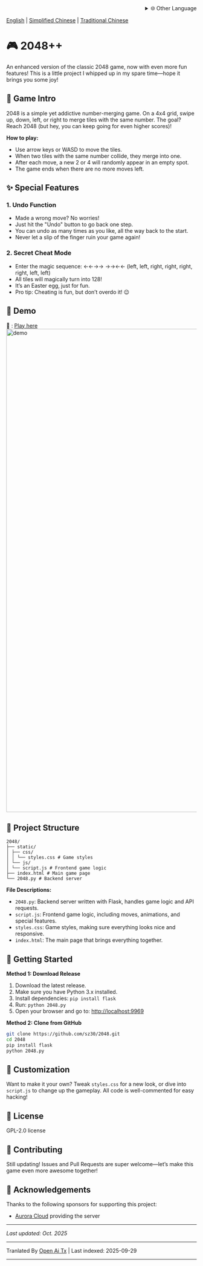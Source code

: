 <div align="right">
  <details>
    <summary >🌐 Other Language</summary>
    <div>
      <div align="center">
        <a href="https://openaitx.github.io/view.html?user=sz30&project=2048-magic&lang=ja">Japanese</a>
        | <a href="https://openaitx.github.io/view.html?user=sz30&project=2048-magic&lang=ko">Korean</a>
        | <a href="https://openaitx.github.io/view.html?user=sz30&project=2048-magic&lang=hi">Hindi</a>
        | <a href="https://openaitx.github.io/view.html?user=sz30&project=2048-magic&lang=th">Thai</a>
        | <a href="https://openaitx.github.io/view.html?user=sz30&project=2048-magic&lang=fr">French</a>
        | <a href="https://openaitx.github.io/view.html?user=sz30&project=2048-magic&lang=de">German</a>
        | <a href="https://openaitx.github.io/view.html?user=sz30&project=2048-magic&lang=es">Spanish</a>
        | <a href="https://openaitx.github.io/view.html?user=sz30&project=2048-magic&lang=it">Italian</a>
        | <a href="https://openaitx.github.io/view.html?user=sz30&project=2048-magic&lang=ru">Russian</a>
        | <a href="https://openaitx.github.io/view.html?user=sz30&project=2048-magic&lang=pt">Portuguese</a>
        | <a href="https://openaitx.github.io/view.html?user=sz30&project=2048-magic&lang=nl">Dutch</a>
        | <a href="https://openaitx.github.io/view.html?user=sz30&project=2048-magic&lang=pl">Polish</a>
        | <a href="https://openaitx.github.io/view.html?user=sz30&project=2048-magic&lang=ar">Arabic</a>
        | <a href="https://openaitx.github.io/view.html?user=sz30&project=2048-magic&lang=fa">Persian</a>
        | <a href="https://openaitx.github.io/view.html?user=sz30&project=2048-magic&lang=tr">Turkish</a>
        | <a href="https://openaitx.github.io/view.html?user=sz30&project=2048-magic&lang=vi">Vietnamese</a>
        | <a href="https://openaitx.github.io/view.html?user=sz30&project=2048-magic&lang=id">Indonesian</a>
      </div>
    </div>
  </details>
</div>


[English](https://raw.githubusercontent.com/sz30/2048--/main/README.md) | [Simplified Chinese](https://raw.githubusercontent.com/sz30/2048--/main/README.zh-CN.md) | [Traditional Chinese](https://raw.githubusercontent.com/sz30/2048--/main/README.zh-TW.md)

# 🎮 2048++

An enhanced version of the classic 2048 game, now with even more fun features! This is a little project I whipped up in my spare time—hope it brings you some joy!

## 🎯 Game Intro

2048 is a simple yet addictive number-merging game. On a 4x4 grid, swipe up, down, left, or right to merge tiles with the same number. The goal? Reach 2048 (but hey, you can keep going for even higher scores)!

**How to play:**
- Use arrow keys or WASD to move the tiles.
- When two tiles with the same number collide, they merge into one.
- After each move, a new 2 or 4 will randomly appear in an empty spot.
- The game ends when there are no more moves left.

## ✨ Special Features

### 1. Undo Function
- Made a wrong move? No worries!
- Just hit the "Undo" button to go back one step.
- You can undo as many times as you like, all the way back to the start.
- Never let a slip of the finger ruin your game again!

### 2. Secret Cheat Mode
- Enter the magic sequence: ←←→→ →→←← (left, left, right, right,  right, right, left, left)
- All tiles will magically turn into 128!
- It’s an Easter egg, just for fun.
- Pro tip: Cheating is fun, but don’t overdo it! 😉

## 🎯 Demo

🎯 : [Play here](http://2048.765431.xyz/)
<img width="1279" alt="demo" src="https://github.com/user-attachments/assets/0df2c956-b6d9-4371-a916-f6ac3ae642be" />



## 📁 Project Structure
```
2048/
├── static/
│ ├── css/
│ │ └── styles.css # Game styles
│ └── js/
│ └── script.js # Frontend game logic
├── index.html # Main game page
└── 2048.py # Backend server
```
**File Descriptions:**
- `2048.py`: Backend server written with Flask, handles game logic and API requests.
- `script.js`: Frontend game logic, including moves, animations, and special features.
- `styles.css`: Game styles, making sure everything looks nice and responsive.
- `index.html`: The main page that brings everything together.

## 🚀 Getting Started

**Method 1: Download Release**
1. Download the latest release.
2. Make sure you have Python 3.x installed.
3. Install dependencies: `pip install flask`
4. Run: `python 2048.py`
5. Open your browser and go to: [http://localhost:9969](http://localhost:9969)

**Method 2: Clone from GitHub**
```bash
git clone https://github.com/sz30/2048.git
cd 2048
pip install flask
python 2048.py
```

## 🎨 Customization

Want to make it your own? Tweak `styles.css` for a new look, or dive into `script.js` to change up the gameplay. All code is well-commented for easy hacking!

## 📝 License

GPL-2.0 license

## 🤝 Contributing

Still updating! Issues and Pull Requests are super welcome—let’s make this game even more awesome together!


## 🙏 Acknowledgements

Thanks to the following sponsors for supporting this project:
- [Aurora Cloud](https://www.free-vps.net/) providing the server

---
_Last updated: Oct. 2025_


---

Tranlated By [Open Ai Tx](https://github.com/OpenAiTx/OpenAiTx) | Last indexed: 2025-09-29

---